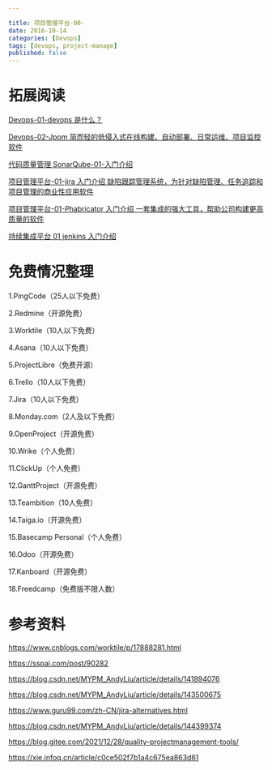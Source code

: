 ```yaml
---

title: 项目管理平台-00-
date: 2016-10-14
categories: [Devops]
tags: [devops, project-manage]
published: false
---
```


# 拓展阅读

[Devops-01-devops 是什么？](https://houbb.github.io/2016/10/14/devops-01-overview)

[Devops-02-Jpom 简而轻的低侵入式在线构建、自动部署、日常运维、项目监控软件](https://houbb.github.io/2016/10/14/devops-02-jpom)

[代码质量管理 SonarQube-01-入门介绍](https://houbb.github.io/2016/10/14/devops-sonarqube-01-intro)

[项目管理平台-01-jira 入门介绍 缺陷跟踪管理系统，为针对缺陷管理、任务追踪和项目管理的商业性应用软件](https://houbb.github.io/2016/10/14/project-manage-jira-01-intro)

[项目管理平台-01-Phabricator 入门介绍 一套集成的强大工具，帮助公司构建更高质量的软件](https://houbb.github.io/2016/10/14/project-manage-phabricator-01-overview)

[持续集成平台 01 jenkins 入门介绍](https://houbb.github.io/2016/10/14/devops-jenkins-01-intro)


# 免费情况整理

1.PingCode（25人以下免费）

2.Redmine（开源免费）

3.Worktile（10人以下免费）

4.Asana（10人以下免费）

5.ProjectLibre（免费开源）

6.Trello（10人以下免费）

7.Jira（10人以下免费）

8.Monday.com（2人及以下免费）

9.OpenProject（开源免费）

10.Wrike（个人免费）

11.ClickUp（个人免费）

12.GanttProject（开源免费）

13.Teambition（10人免费）

14.Taiga.io（开源免费）

15.Basecamp Personal（个人免费）

16.Odoo（开源免费）

17.Kanboard（开源免费）

18.Freedcamp（免费版不限人数）

# 参考资料

https://www.cnblogs.com/worktile/p/17888281.html

https://sspai.com/post/90282

https://blog.csdn.net/MYPM_AndyLiu/article/details/141894076

https://blog.csdn.net/MYPM_AndyLiu/article/details/143500675

https://www.guru99.com/zh-CN/jira-alternatives.html

https://blog.csdn.net/MYPM_AndyLiu/article/details/144399374

https://blog.gitee.com/2021/12/28/quality-projectmanagement-tools/

https://xie.infoq.cn/article/c0ce502f7b1a4c675ea863d61

